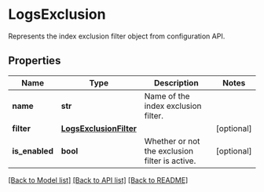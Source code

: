 # LogsExclusion

Represents the index exclusion filter object from configuration API.
## Properties
Name | Type | Description | Notes
------------ | ------------- | ------------- | -------------
**name** | **str** | Name of the index exclusion filter. | 
**filter** | [**LogsExclusionFilter**](LogsExclusionFilter.md) |  | [optional] 
**is_enabled** | **bool** | Whether or not the exclusion filter is active. | [optional] 

[[Back to Model list]](README.md#documentation-for-models) [[Back to API list]](README.md#documentation-for-api-endpoints) [[Back to README]](README.md)


